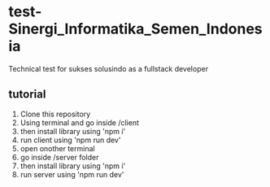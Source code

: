 # test-Sinergi_Informatika_Semen_Indonesia
Technical test for sukses solusindo as a fullstack developer

## tutorial
1. Clone this repository
2. Using terminal and go inside /client
3. then install library using 'npm i'
4. run client using 'npm run dev'
5. open onother terminal
6. go inside /server folder
7. then install library using 'npm i'
8. run server using 'npm run dev'
